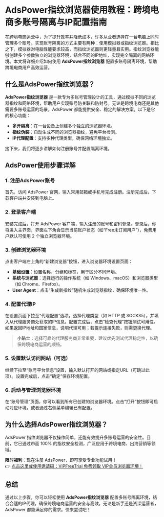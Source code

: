 # AdsPower指纹浏览器使用教程：跨境电商多账号隔离与IP配置指南

在跨境电商运营中，为了提升效率并降低成本，许多从业者选择在一台电脑上同时管理多个账号。实现账号隔离的方式主要有两种：使用模拟器或指纹浏览器。相比之下，模拟器对电脑性能要求较高，而指纹浏览器则更轻量且实用。指纹浏览器能够创建多个参数独立的浏览器环境，结合不同的IP地址，实现完全隔离的网络环境。本文将详细介绍如何使用 **AdsPower指纹浏览器** 配置多账号隔离环境，帮助跨境电商用户高效运营。

## 什么是AdsPower指纹浏览器？

**AdsPower指纹浏览器** 是一款专为多账号管理设计的工具，通过模拟不同的浏览器指纹和网络环境，帮助用户实现账号防关联和防封号。无论是跨境电商还是其他需要多账号运营的场景，AdsPower 都能提供安全、稳定的解决方案。以下是它的核心功能：

- **多开隔离**：在一台设备上创建多个独立的浏览器环境。
- **指纹伪装**：自动生成不同的浏览器指纹，避免平台检测。
- **IP代理配置**：支持多种代理类型，确保网络环境独立。

接下来，我们将逐步讲解如何注册账号并配置隔离环境。

## AdsPower使用步骤详解

### 1. 注册AdsPower账号
首先，访问 AdsPower 官网，输入常用邮箱或手机号完成注册。注册完成后，下载客户端并安装到电脑上。

### 2. 登录客户端
安装完成后，打开 AdsPower 客户端，输入注册的账号和密码登录。登录后，你将进入主界面，界面左下角会显示当前账户状态（如“Free未订阅用户”），免费用户默认可使用 2 个独立浏览器环境。

### 3. 创建浏览器环境
点击客户端左上角的“新建浏览器”按钮，进入浏览器环境设置页面：

- **基础设置**：设置名称、分组和标签，用于区分不同环境。
- **系统与浏览器**：选择运行的操作系统（如 Windows、macOS）和浏览器类型（如 Chrome、Firefox）。
- **User Agent**：点击“生成新指纹”随机生成浏览器指纹，确保环境唯一性。

### 4. 配置代理IP
在设置页面下拉至“代理配置”选项，选择代理类型（如 HTTP 或 SOCKS5），并填入从代理服务商处获取的IP信息。配置完成后，点击“检查代理”按钮测试可用性。如果返回IP地址和国家信息，说明代理可用；若提示连接失败，则需更换代理。

> **小贴士**：选择可靠的代理服务商非常重要，建议优先测试代理稳定性，以确保跨境电商运营的顺畅。

### 5. 设置默认访问网站（可选）
继续下拉至“账号平台信息”设置，输入默认打开的网站或指定URL（可跳过此项）。设置完成后，点击“确定”保存环境配置。

### 6. 启动与管理浏览器环境
在“账号管理”页面，你可以看到所有已创建的浏览器环境。点击“打开”按钮即可启动对应环境，或者通过右侧菜单编辑已有配置。

## 为什么选择AdsPower指纹浏览器？

AdsPower 指纹浏览器不仅操作简单，还能有效提升多账号运营的安全性。目前，它已通过市面 100% 的指纹安全检测，广泛应用于跨境电商、出海营销等领域。

**限时福利**：现在注册 AdsPower，即可享受专业功能试用！  
👉 [点击这里或使用邀请码：VIPFreeTrial 免费领取 VIP会员浏览器环境！](https://bit.ly/adspower_free)

## 总结

通过以上步骤，你可以轻松使用 **AdsPower指纹浏览器** 配置多账号隔离环境，结合合适的IP代理，确保跨境电商运营的安全与高效。无论是新手还是资深运营者，AdsPower 都能满足你的需求。快来尝试吧！
